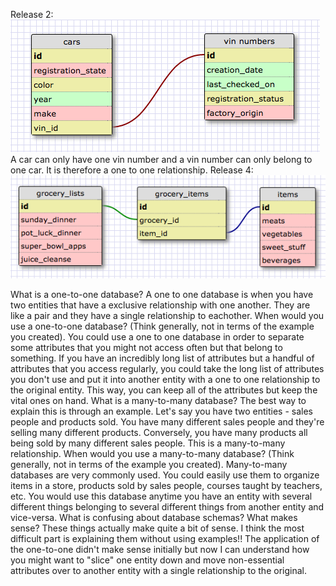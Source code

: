 Release 2:
![schema](imgs/one_to_one.png)
A car can only have one vin number and a vin number can only belong to one car. It is therefore a one to one relationship.
Release 4:
![schema](imgs/grocery.png)

What is a one-to-one database? A one to one database is when you have two entities that have a exclusive relationship with one another. They are like a pair and they have a single relationship to eachother.
When would you use a one-to-one database? (Think generally, not in terms of the example you created). You could use a one to one database in order to separate some attributes that you might not access often but that belong to something. If you have an incredibly long list of attributes but a handful of attributes that you access regularly, you could take the long list of attributes you don't use and put it into another entity with a one to one relationship to the original entity. This way, you can keep all of the attributes but keep the vital ones on hand.
What is a many-to-many database? The best way to explain this is through an example. Let's say you have two entities - sales people and products sold. You have many different sales people and they're selling many different products. Conversely, you have many products all being sold by many different sales people. This is a many-to-many relationship.
When would you use a many-to-many database? (Think generally, not in terms of the example you created). Many-to-many databases are very commonly used. You could easily use them to organize items in a store, products sold by sales people, courses taught by teachers, etc. You would use this database anytime you have an entity with several different things belonging to several different things from another entity and vice-versa.
What is confusing about database schemas? What makes sense?
These things actually make quite a bit of sense. I think the most difficult part is explaining them without using examples!! The application of the one-to-one didn't make sense initially but now I can understand how you might want to "slice" one entity down and move non-essential attributes over to another entity with a single relationship to the original.